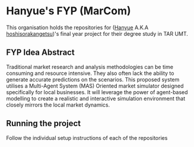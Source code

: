 # Hanyue's FYP (MarCom)
This organisation holds the repositories for ([Hanyue](https://github.com/hanyue1014) A.K.A [hoshisorakangetsu](https://github.com/hoshisorakangetsu))'s final year project for their degree study in TAR UMT.

## FYP Idea Abstract
Traditional market research and analysis methodologies can be time consuming and resource intensive. They also often lack the ability to generate accurate predictions on the scenarios. This proposed system utilises a Multi-Agent System (MAS) Oriented market simulator designed specifically for local businesses. It will leverage the power of agent-based modelling to create a realistic and interactive simulation environment that closely mirrors the local market dynamics.

## Running the project
Follow the individual setup instructions of each of the repositories
